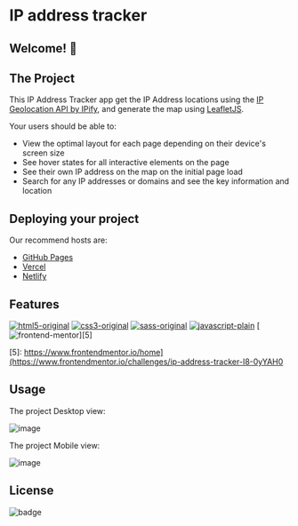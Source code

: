 # IP address tracker

## Welcome! 👋



## The Project

This IP Address Tracker app get the IP Address locations using the [IP Geolocation API by IPify](https://geo.ipify.org/), and generate the map using [LeafletJS](https://leafletjs.com/).

Your users should be able to:

- View the optimal layout for each page depending on their device's screen size
- See hover states for all interactive elements on the page
- See their own IP address on the map on the initial page load
- Search for any IP addresses or domains and see the key information and location



## Deploying your project

Our recommend hosts are:

- [GitHub Pages](https://pages.github.com/)
- [Vercel](https://vercel.com/)
- [Netlify](https://www.netlify.com/)



## Features

[![html5-original](https://user-images.githubusercontent.com/117309987/229591065-38a4f75f-992f-4cde-8895-a46cfeeb98d6.png)][1]
[![css3-original](https://user-images.githubusercontent.com/117309987/229591068-994c0316-2a38-4694-9c50-042da41cfb06.png)][2]
[![sass-original](https://user-images.githubusercontent.com/117309987/229591069-d8e7f789-7272-49e8-8cd6-bbf6be2f855d.png)][3]
[![javascript-plain](https://user-images.githubusercontent.com/117309987/229591063-d82c66e5-2495-4bec-8e39-9c24f8edf6d0.png)][4]
[![frontend-mentor](https://user-images.githubusercontent.com/117309987/232075972-bec52e4f-1d97-4a07-8df9-9db01e1f050e.png)][5]

[1]: https://developer.mozilla.org/en-US/docs/Web/HTML
[2]: https://www.w3schools.com/css/
[3]: https://sass-lang.com/
[4]: https://developer.mozilla.org/en-US/docs/Web/JavaScript
[5]: https://www.frontendmentor.io/home](https://www.frontendmentor.io/challenges/ip-address-tracker-I8-0yYAH0



## Usage

The project Desktop view:

![image](https://user-images.githubusercontent.com/117309987/232074392-dd7824f8-93bc-49b2-8a86-17b8bcbb5daf.png)

The project Mobile view:

![image](https://user-images.githubusercontent.com/117309987/232074536-20a0418c-231d-4280-818d-b7f6834d6309.png)


## License

![badge](https://img.shields.io/badge/license-MIT-brightgreen)

